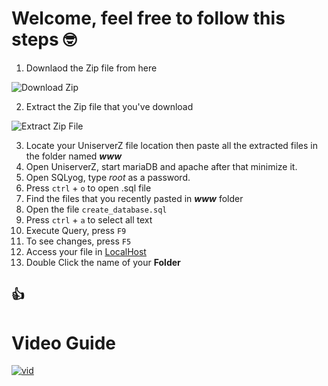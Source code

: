 # Welcome, feel free to follow this steps :nerd_face:	

1. Downlaod the Zip file from here


![Download Zip](https://external-content.duckduckgo.com/iu/?u=https%3A%2F%2Fhelpdeskgeek.com%2Fwp-content%2Fpictures%2F2021%2F06%2F11CodeButtonDownloadZip.png&f=1&nofb=1&ipt=dcca7191e9baf8dce77fcdc9e1826c7f7edd83683bce5ddc256296f8f7d345e6&ipo=images)

2. Extract the Zip file that you've download


![Extract Zip File](https://external-content.duckduckgo.com/iu/?u=https%3A%2F%2Fwww.top-password.com%2Fblog%2Fwp-content%2Fuploads%2F2013%2F07%2Fextract-all.png&f=1&nofb=1&ipt=58c023340222f0ed965f05cf14375f7e81f960197f5e40c91ad69517b84914de&ipo=images)

3. Locate your UniserverZ file location then paste all the extracted files in the folder named **_www_**
4. Open UniserverZ, start mariaDB and apache after that minimize it.
5. Open SQLyog, type _root_ as a password.
6. Press `ctrl` + `o` to open .sql file
7. Find the files that you recently pasted in **_www_** folder
8. Open the file `create_database.sql`
9. Press `ctrl` + `a` to select all text
10. Execute Query, press `F9`
11. To see changes, press `F5`
12. Access your file in [LocalHost](http://localhost:81/)
13. Double Click the name of your **Folder**

## :+1:


# Video Guide 
[![vid](https://external-content.duckduckgo.com/iu/?u=https%3A%2F%2Fmedia.tenor.com%2FywMYKWbnCEsAAAAM%2Fmoai.gif&f=1&nofb=1&ipt=ad47fcc2778f3b019bfe933ff06725c70c28ac7914138d55d1d9c71cc809c8a5&ipo=images)](https://vimeo.com/886894027)


